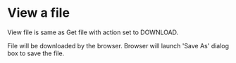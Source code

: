 # View a file

View file is same as Get file with action set to DOWNLOAD.

File will be downloaded by the browser. Browser will launch 'Save As' dialog box to save the file.
